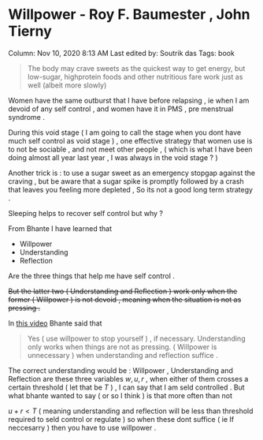 # Willpower - Roy F. Baumester , John Tierny

Column: Nov 10, 2020 8:13 AM
Last edited by: Soutrik das
Tags: book

> The body may crave
sweets as the quickest way to get energy, but low-sugar, highprotein foods
and other nutritious fare work just as well (albeit more slowly)

Women have the same outburst that I have before relapsing , ie when I am devoid of any self control , and women have it in PMS , pre menstrual syndrome . 

During this void stage ( I am going to call the stage when you dont have much self control as void stage ) , one effective strategy that women use is to not be sociable , and not meet other people , ( which is what I have been doing almost all year last year , I was always in the void stage ? ) 

Another trick is : to use a sugar sweet as an emergency stopgap against the craving , but be aware that a sugar spike is promptly followed by a crash that leaves you feeling more depleted , So its not a good long term strategy .

Sleeping helps to recover self control but why ? 

From Bhante I have learned that 

- Willpower
- Understanding
- Reflection

Are the three things that help me have self control . 

~~But the latter two ( Understanding and Reflection ) work only when the former ( Willpower ) is not devoid , meaning when the situation is not as pressing .~~

In [this video](https://www.youtube.com/watch?v=8udDZDJSorM)  Bhante said that 

> Yes ( use willpower to stop yourself ) , if necessary. Understanding only works when things are not as pressing. 
( Willpower is unnecessary ) when understanding and reflection suffice .

The correct understanding would be : Willpower , Understanding and Reflection are these three variables $w , u , r$ , when either of them crosses a certain threshold ( let that be $T$ ) , I can say that I am seld controlled . But what bhante wanted to say ( or so I think ) is that more often than not 

$u+r<T$ ( meaning understanding and reflection will be less than threshold required to seld control or regulate ) so when these dont suffice ( ie If neccesarry ) then you have to use willpower .